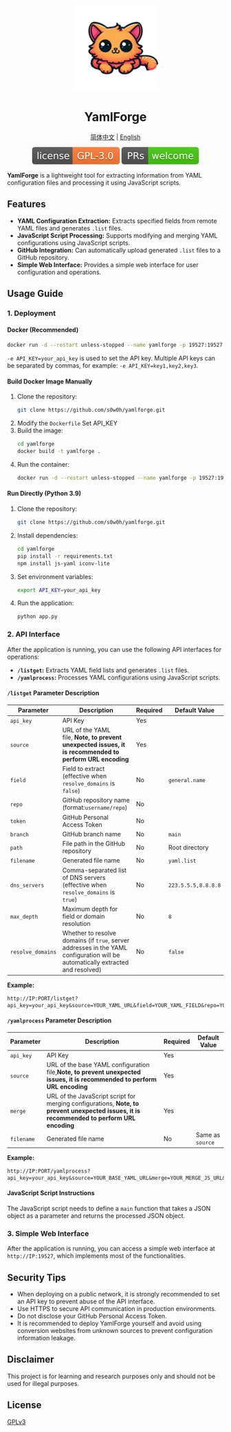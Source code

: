 <p align="center">
<img src="../assets/yamlforge.png" alt="YamlForge" width="200">
</p>
<h1 align="center">
  YamlForge
</h1>

<p align="center">
 <a href="../README.md">简体中文</a> | <a href="README.en.md">English</a>
</p>

<p align="center">
  <a href="https://github.com/s0w0h/yamlforge/blob/main/LICENSE"><img src="../assets/GPL-3.0License.svg" alt="License"></a>
  <a href="https://github.com/s0w0h/yamlforge/pulls"><img src="../assets/PRs-welcome-brightgreen.svg" alt="PRs Welcome"></a>
</p>

**YamlForge** is a lightweight tool for extracting information from YAML configuration files and processing it using JavaScript scripts.

## Features

- **YAML Configuration Extraction:** Extracts specified fields from remote YAML files and generates `.list` files.
- **JavaScript Script Processing:** Supports modifying and merging YAML configurations using JavaScript scripts.
- **GitHub Integration:** Can automatically upload generated `.list` files to a GitHub repository.
- **Simple Web Interface:** Provides a simple web interface for user configuration and operations.

## Usage Guide

### 1. Deployment

#### Docker (Recommended)

```bash
docker run -d --restart unless-stopped --name yamlforge -p 19527:19527 -e API_KEY=your_api_key s0w0h/yamlforge:latest
```

`-e API_KEY=your_api_key` is used to set the API key. Multiple API keys can be separated by commas, for example: `-e API_KEY=key1,key2,key3`.

#### Build Docker Image Manually

1. Clone the repository:
   ```bash
   git clone https://github.com/s0w0h/yamlforge.git
   ```
2. Modify the `Dockerfile`
   Set API_KEY
3. Build the image:
   ```bash
   cd yamlforge
   docker build -t yamlforge .
   ```
4. Run the container:
   ```bash
   docker run -d --restart unless-stopped --name yamlforge -p 19527:19527 -e API_KEY=your_api_key yamlforge
   ```

#### Run Directly (Python 3.9)

1. Clone the repository:
   ```bash
   git clone https://github.com/s0w0h/yamlforge.git
   ```
2. Install dependencies:
   ```bash
   cd yamlforge
   pip install -r requirements.txt
   npm install js-yaml iconv-lite
   ```
3. Set environment variables:
   ```bash
   export API_KEY=your_api_key
   ```
4. Run the application:
   ```bash
   python app.py
   ```

### 2. API Interface

After the application is running, you can use the following API interfaces for operations:

- **`/listget`:** Extracts YAML field lists and generates `.list` files.
- **`/yamlprocess`:** Processes YAML configurations using JavaScript scripts.

#### `/listget` Parameter Description

| Parameter           | Description                                                                                                                       | Required | Default Value         |
| ------------------- | --------------------------------------------------------------------------------------------------------------------------------- | -------- | --------------------- |
| `api_key`         | API Key                                                                                                                           | Yes      |                       |
| `source`          | URL of the YAML file, **Note, to prevent unexpected issues, it is recommended to perform URL encoding**                    | Yes      |                       |
| `field`           | Field to extract (effective when `resolve_domains` is `false`)                                                                | No       | `general.name`      |
| `repo`            | GitHub repository name (format:`username/repo`)                                                                                 | No       |                       |
| `token`           | GitHub Personal Access Token                                                                                                      | No       |                       |
| `branch`          | GitHub branch name                                                                                                                | No       | `main`              |
| `path`            | File path in the GitHub repository                                                                                                | No       | Root directory        |
| `filename`        | Generated file name                                                                                                               | No       | `yaml.list`         |
| `dns_servers`     | Comma-separated list of DNS servers (effective when `resolve_domains` is `true`)                                              | No       | `223.5.5.5,8.8.8.8` |
| `max_depth`       | Maximum depth for field or domain resolution                                                                                      | No       | `8`                 |
| `resolve_domains` | Whether to resolve domains (if `true`, server addresses in the YAML configuration will be automatically extracted and resolved) | No       | `false`             |

**Example:**

```
http://IP:PORT/listget?api_key=your_api_key&source=YOUR_YAML_URL&field=YOUR_YAML_FIELD&repo=YOUR_REPO_NAME&token=YOUR_GITHUB_TOKEN&branch=YOUR_BRANCH_NAME&path=YOUR_PATH&filename=YOUR_FILE_NAME.list&dns_servers=223.5.5.5,119.29.29.29,1.1.1.1,8.8.8.8&max_depth=10&resolve_domains=true
```

#### `/yamlprocess` Parameter Description

| Parameter    | Description                                                                                                                                       | Required | Default Value      |
| ------------ | ------------------------------------------------------------------------------------------------------------------------------------------------- | -------- | ------------------ |
| `api_key`  | API Key                                                                                                                                           | Yes      |                    |
| `source`   | URL of the base YAML configuration file,**Note, to prevent unexpected issues, it is recommended to perform URL encoding**                   | Yes      |                    |
| `merge`    | URL of the JavaScript script for merging configurations, **Note, to prevent unexpected issues, it is recommended to perform URL encoding** | Yes      |                    |
| `filename` | Generated file name                                                                                                                               | No       | Same as `source` |

**Example:**

```
http://IP:PORT/yamlprocess?api_key=your_api_key&source=YOUR_BASE_YAML_URL&merge=YOUR_MERGE_JS_URL&filename=YOUR_FILE_NAME
```

#### JavaScript Script Instructions

The JavaScript script needs to define a `main` function that takes a JSON object as a parameter and returns the processed JSON object.

### 3. Simple Web Interface

After the application is running, you can access a simple web interface at `http://IP:19527`, which implements most of the functionalities.

## Security Tips

- When deploying on a public network, it is strongly recommended to set an API key to prevent abuse of the API interface.
- Use HTTPS to secure API communication in production environments.
- Do not disclose your GitHub Personal Access Token.
- It is recommended to deploy YamlForge yourself and avoid using conversion websites from unknown sources to prevent configuration information leakage.

## Disclaimer

This project is for learning and research purposes only and should not be used for illegal purposes.

## License

[GPLv3](LICENSE)
